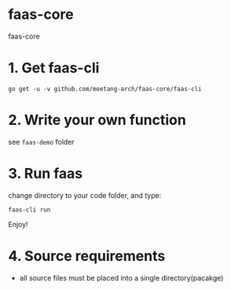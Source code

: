 # faas-core
faas-core

# 1. Get faas-cli

```
go get -u -v github.com/moetang-arch/faas-core/faas-cli
```

# 2. Write your own function

see `faas-demo` folder

# 3. Run faas

change directory to your code folder, and type:

```
faas-cli run
```

Enjoy!

# 4. Source requirements

* all source files must be placed into a single directory(pacakge)
